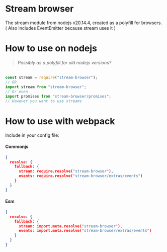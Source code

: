 # Stream browser
The stream module from nodejs v20.14.4, created as a polyfill for browsers.
( Also includes EventEmitter because stream uses it )
# How to use on nodejs
> ###### Possibly as a polyfill for old nodejs versions?
```javascript
const stream = require("stream-browser");
// OR
import stream from "stream-browser";
// Or even
import promises from "stream-browser/promises";
// However you want to use streams
```
# How to use with webpack
Include in your config file:
#### Commonjs
```json
{
  resolve: {
    fallback: {
      stream: require.resolve("stream-browser"),
      events: require.resolve("stream-browser/extras/events")
    }
  }
}
```
#### Esm
```json
{
  resolve: {
    fallback: {
      stream: import.meta.resolve("stream-browser"),
      events: import.meta.resolve("stream-browser/extras/events")
    }
  }
}

```
